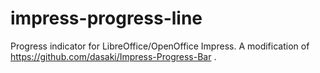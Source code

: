 # impress-progress-line
Progress indicator for LibreOffice/OpenOffice Impress. A modification of https://github.com/dasaki/Impress-Progress-Bar .
